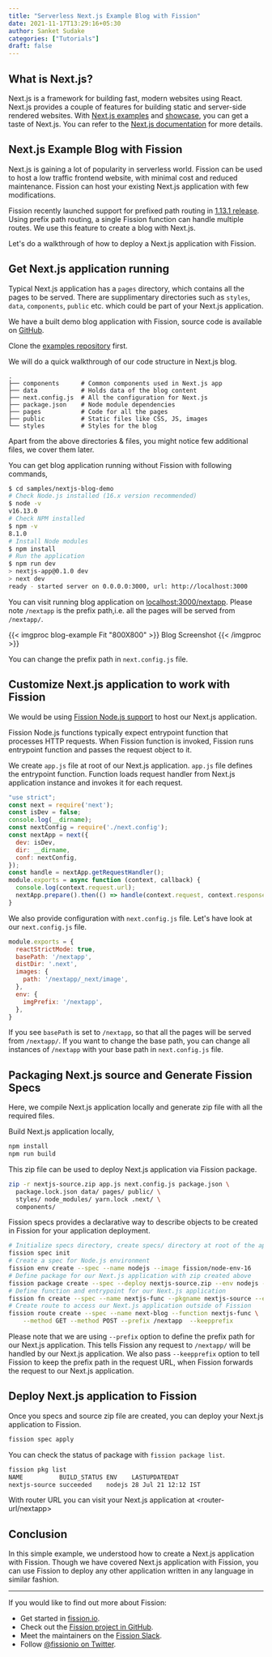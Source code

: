 ```yaml
---
title: "Serverless Next.js Example Blog with Fission"
date: 2021-11-17T13:29:16+05:30
author: Sanket Sudake
categories: ["Tutorials"]
draft: false
---
```


## What is Next.js?

Next.js is a framework for building fast, modern websites using React.
Next.js provides a couple of features for building static and server-side rendered websites.
With [Next.js examples](https://nextjs.org/examples) and [showcase](https://nextjs.org/showcase), you can get a taste of Next.js.
You can refer to the [Next.js documentation](https://nextjs.org/docs) for more details.

## Next.js Example Blog with Fission

Next.js is gaining a lot of popularity in serverless world.
Fission can be used to host a low traffic frontend website, with minimal cost and reduced maintenance.
Fission can host your existing Next.js application with few modifications.

Fission recently launched support for prefixed path routing in [1.13.1 release](/docs/releases/1.13.1/).
Using prefix path routing, a single Fission function can handle multiple routes.
We use this feature to create a blog with Next.js.

Let's do a walkthrough of how to deploy a Next.js application with Fission.

## Get Next.js application running

Typical Next.js application has a `pages` directory, which contains all the pages to be served.
There are supplimentary directories such as `styles`, `data`, `components`, `public` etc. which could be part of your Next.js application.

We have a built demo blog application with Fission, source code is available on [GitHub](https://github.com/fission/examples/tree/master/samples/nextjs-blog-demo).

Clone the [examples repository](https://github.com/fission/examples) first.

We will do a quick walkthrough of our code structure in Next.js blog.

```text
.
├── components      # Common components used in Next.js app
├── data            # Holds data of the blog content
├── next.config.js  # All the configuration for Next.js
├── package.json    # Node module dependencies
├── pages           # Code for all the pages
├── public          # Static files like CSS, JS, images
└── styles          # Styles for the blog
```

Apart from the above directories & files, you might notice few additional files, we cover them later.

You can get blog application running without Fission with following commands,

```bash
$ cd samples/nextjs-blog-demo
# Check Node.js installed (16.x version recommended)
$ node -v
v16.13.0
# Check NPM installed
$ npm -v
8.1.0
# Install Node modules
$ npm install
# Run the application
$ npm run dev
> nextjs-app@0.1.0 dev
> next dev
ready - started server on 0.0.0.0:3000, url: http://localhost:3000
```

You can visit running blog application on <localhost:3000/nextapp>.
Please note `/nextapp` is the prefix path,i.e. all the pages will be served from `/nextapp/`.

{{< imgproc blog-example Fit "800X800" >}}
Blog Screenshot
{{< /imgproc >}}

You can change the prefix path in `next.config.js` file.

## Customize Next.js application to work with Fission

We would be using [Fission Node.js support](/docs/usage/languages/nodejs/) to host our Next.js application.

Fission Node.js functions typically expect entrypoint function that processes HTTP requests.
When Fission function is invoked, Fission runs entrypoint function and passes the request object to it.

We create `app.js` file at root of our Next.js application.
`app.js` file defines the entrypoint function.
Function loads request handler from Next.js application instance and invokes it for each request.

```js
"use strict";
const next = require('next');
const isDev = false;
console.log(__dirname);
const nextConfig = require('./next.config');
const nextApp = next({
  dev: isDev,
  dir: __dirname,
  conf: nextConfig,
});
const handle = nextApp.getRequestHandler();
module.exports = async function (context, callback) {
  console.log(context.request.url);
  nextApp.prepare().then(() => handle(context.request, context.response));
}
```

We also provide configuration with `next.config.js` file.
Let's have look at our `next.config.js` file.

```js
module.exports = {
  reactStrictMode: true,
  basePath: '/nextapp',
  distDir: '.next',
  images: {
    path: '/nextapp/_next/image',
  },
  env: {
    imgPrefix: '/nextapp',
  },
}
```

If you see `basePath` is set to `/nextapp`, so that all the pages will be served from `/nextapp/`.
If you want to change the base path, you can change all instances of `/nextapp` with your base path in `next.config.js` file.

## Packaging Next.js source and Generate Fission Specs

Here, we compile Next.js application locally and generate zip file with all the required files.

Build Next.js application locally,

```bash
npm install
npm run build
```

This zip file can be used to deploy Next.js application via Fission package.

```bash
zip -r nextjs-source.zip app.js next.config.js package.json \
  package.lock.json data/ pages/ public/ \
  styles/ node_modules/ yarn.lock .next/ \
  components/
```

Fission specs provides a declarative way to describe objects to be created in Fission for your application deployment.

```bash
# Initialize specs directory, create specs/ directory at root of the app
fission spec init
# Create a spec for Node.js environment
fission env create --spec --name nodejs --image fission/node-env-16
# Define package for our Next.js application with zip created above
fission package create --spec --deploy nextjs-source.zip --env nodejs --name nextjs-source
# Define function and entrypoint for our Next.js application
fission fn create --spec --name nextjs-func --pkgname nextjs-source --entrypoint "app"
# Create route to access our Next.js application outside of Fission
fission route create --spec --name next-blog --function nextjs-func \
    --method GET --method POST --prefix /nextapp  --keepprefix
```

Please note that we are using `--prefix` option to define the prefix path for our Next.js application.
This tells Fission any request to `/nextapp/` will be handled by our Next.js application.
We also pass `--keepprefix` option to tell Fission to keep the prefix path in the request URL, when Fission forwards the request to our Next.js application.

## Deploy Next.js application to Fission

Once you specs and source zip file are created, you can deploy your Next.js application to Fission.

```bash
fission spec apply
```

You can check the status of package with `fission package list`.

```bash
fission pkg list
NAME          BUILD_STATUS ENV    LASTUPDATEDAT
nextjs-source succeeded    nodejs 28 Jul 21 12:12 IST
```

With router URL you can visit your Next.js application at <router-url/nextapp>

## Conclusion

In this simple example, we understood how to create a Next.js application with Fission.
Though we have covered Next.js application with Fission, you can use Fission to deploy any other application written in any language in similar fashion.

----

If you would like to find out more about Fission:

- Get started in [fission.io](http://fission.io/).
- Check out the
  [Fission project in GitHub](https://github.com/fission/fission).
- Meet the maintainers on the
  [Fission Slack](/slack).
- Follow [@fissionio on Twitter](https://twitter.com/fissionio).

